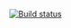 [![Build status](https://ci.appveyor.com/api/projects/status/wmfkulyrb6hjgkqe/branch/main?svg=true)](https://ci.appveyor.com/project/ShalyginVladimir/dz2-3-patterns/branch/main)